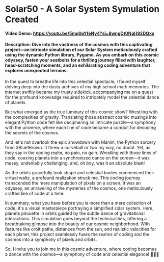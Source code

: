 # Solar50 - A Solar System Symulation Created
#### Video Demo: https://youtu.be/5mq0pYfeNy4?si=8wngDt0NgH92DQxo
#### Description: Dive into the vastness of the cosmos with this captivating project—an intricate simulation of our Solar System meticulously crafted using the dynamic Python library, Pygame. As you embark on this cosmic odyssey, fasten your seatbelts for a thrilling journey filled with laughter, head-scratching moments, and an exhilarating coding adventure that explores unexpected terrains.

In the quest to breathe life into this celestial spectacle, I found myself delving deep into the dusty archives of my high school math memories. The internet swiftly became my trusty sidekick, accompanying me on a quest for the profound knowledge required to intricately model the celestial dance of planets.

But what emerged as the true luminary of this cosmic show? Wrestling with the complexities of gravity. Translating those abstract cosmic musings into elegant Python code felt like deciphering an intricate puzzle—a symphony with the universe, where each line of code became a conduit for decoding the secrets of the cosmos.

And let's not overlook the epic showdown with Manim, the Python sorcery from 3Blue1Brown. It threw a curveball or two my way, no doubt. Yet, as they say in the coding realm, no pain, no gain. Wrestling with those lines of code, coaxing planets into a synchronized dance on the screen—it was messy, undeniably challenging, and, oh boy, was it an absolute blast!

As the orbits gracefully took shape and celestial bodies commenced their virtual waltz, a profound realization struck me. This coding journey transcended the mere manipulation of pixels on a screen; it was an odyssey, an unraveling of the mysteries of the cosmos, one meticulously crafted line of code at a time.

In summary, what you have before you is more than a mere collection of code; it's a visual masterpiece portraying a simplified solar system. Here, planets pirouette in orbits guided by the subtle dance of gravitational interactions. This simulation goes beyond the technicalities, offering a breathtaking glimpse into the beauty of our cosmic neighborhood. With features like orbit paths, distances from the sun, and realistic velocities for each planet, this project seamlessly fuses the realms of coding and the cosmos into a symphony of pixels and orbits.

So, I invite you to join me in this cosmic adventure, where coding becomes a dance with the cosmos—a symphony of code and celestial elegance! 🌌🚀✨

